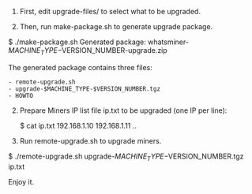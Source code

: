 1. First, edit upgrade-files/ to select what to be upgraded.

2. Then, run make-package.sh to generate upgrade package.

  $ ./make-package.sh
  Generated package:  whatsminer-$MACHINE_TYPE-$VERSION_NUMBER-upgrade.zip

  The generated package contains three files:

    - remote-upgrade.sh
    - upgrade-$MACHINE_TYPE-$VERSION_NUMBER.tgz
    - HOWTO

2. Prepare Miners IP list file ip.txt to be upgraded (one IP per line):

   $ cat ip.txt
   192.168.1.10
   192.168.1.11
   ..

3. Run remote-upgrade.sh to upgrade miners.

  $ ./remote-upgrade.sh upgrade-$MACHINE_TYPE-$VERSION_NUMBER.tgz ip.txt

  Enjoy it.
